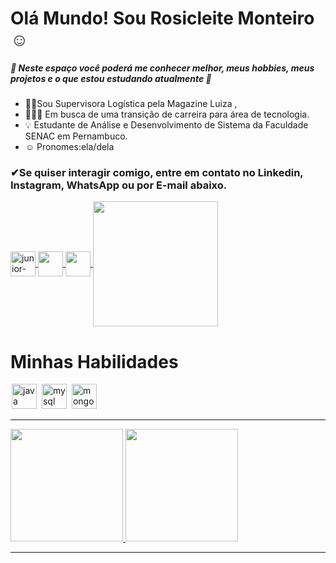 # Olá Mundo! Sou Rosicleite Monteiro ☺️

##### 🌷 Neste espaço você poderá me conhecer melhor, meus hobbies, meus projetos e o que estou estudando atualmente 📖

- 👩🏽Sou Supervisora Logística pela Magazine Luiza ,
- 👩🏽‍💻 Em busca de uma transição de carreira para área de tecnologia.
- 💡 Estudante de Análise e Desenvolvimento de Sistema da Faculdade SENAC em Pernambuco.
- ☺ Pronomes:ela/dela

### ✔Se quiser interagir comigo, entre em contato no Linkedin, Instagram, WhatsApp ou por E-mail abaixo.

<a href="https://www.linkedin.com/in/rosicleite-monteiro-b94b2932/" target="_blank">
  <img align="center" alt="junior-linkedin" width="40" src="https://image.flaticon.com/icons/png/512/124/124011.png" style="max-width:100%;">
</a>
<a href="https://www.instagram.com/rosicleitemonteiro/" target="_blank">
  <img  align="center"  src="https://image.flaticon.com/icons/png/512/174/174855.png" width='40' style="max-width:100%;"/>
</a>
<a href="https://api.whatsapp.com/send?phone=5581987738673&text=Ol%C3%A1%20eu%20vim%20do%20seu%20Github" target="_blank" >
  <img  align="center" src="https://image.flaticon.com/icons/png/512/220/220236.png" width='40' style="max-width:100%;"/> 
</a>
<a href="mailto:info@example.com?&subject=&cc=&bcc=&body=rosicleite-silva@hotmail.com%0AOl%C3%A1%20eu%20vim%20do%20seu%20GitHub" target="_blank" >
  <img  align="center" src="https://img.shields.io/badge/Microsoft_Outlook-0078D4?style=for-the-badge&logo=microsoft-outlook&logoColor=white" width='200' style="max-width:100%;"/> 
</a>



 

# Minhas Habilidades

<img src="https://cdn.jsdelivr.net/gh/devicons/devicon/icons/java/java-original.svg" alt="java" widtf="40" height="40" style="max-width:100%;margin: 0 2px;"></img>
<img src="https://cdn.jsdelivr.net/gh/devicons/devicon/icons/mysql/mysql-original-wordmark.svg" alt="mysql" widtf="40" height="40" style="max-width:100%;margin: 0 2px;"/></img>
<img src="https://cdn.jsdelivr.net/gh/devicons/devicon/icons/mongodb/mongodb-original.svg" alt="mongodb" widtf="40" height="40" style="max-width:100%;margin: 0 2px;"/></img>

<hr />

 <div>
  <a href="https://github.com/Rosi556">
  <img height="180em" src="https://github-readme-stats.vercel.app/api?username=rosi556&show_icons=true&theme=dracula&include_all_commits=true&count_private=true"/>
  <img height="180em" src="https://github-readme-stats.vercel.app/api/top-langs/?username=rosi556&layout=compact&langs_count=7&theme=dracula"/>
</div>

 <hr />




